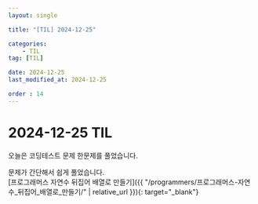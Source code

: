 ```yaml
---
layout: single

title: "[TIL] 2024-12-25"

categories:
    - TIL
tag: [TIL]

date: 2024-12-25
last_modified_at: 2024-12-25

order : 14
---
```


# 2024-12-25 TIL

오늘은 코딩테스트 문제 한문제를 풀었습니다.

문제가 간단해서 쉽게 풀었습니다.  
[프로그래머스 자연수 뒤집어 배열로 만들기]({{ "/programmers/프로그래머스-자연수_뒤집어_배열로_만들기/" | relative_url }}){: target="_blank"}